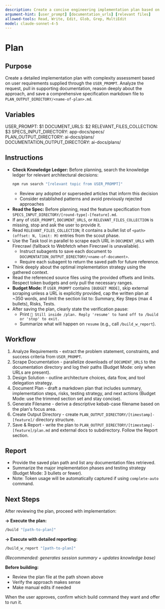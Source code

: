 ```yaml
---
description: Create a concise engineering implementation plan based on user requirements and saves it to specs directory
argument-hint: [user_prompt] [documentation_urls] [relevant files]
allowed-tools: Read, Write, Edit, Glob, Grep, MultiEdit
model: claude-sonnet-4-5
---
```


# Plan

## Purpose
Create a detailed implementation plan with complexity assessment based on user requirements supplied through the `USER_PROMPT`. Analyze the request, pull in supporting documentation, reason deeply about the approach, and save a comprehensive specification markdown file to `PLAN_OUTPUT_DIRECTORY/<name-of-plan>.md`.

## Variables
USER_PROMPT: $1
DOCUMENT_URLS: $2
RELEVANT_FILES_COLLECTION: $3
SPECS_INPUT_DIRECTORY: app-docs/specs/
PLAN_OUTPUT_DIRECTORY: ai-docs/plans/
DOCUMENTATION_OUTPUT_DIRECTORY: ai-docs/plans/

## Instructions
- **Check Knowledge Ledger:** Before planning, search the knowledge ledger for relevant architectural decisions:
  ```bash
  npm run search "[relevant topic from USER_PROMPT]"
  ```
  - Review any adopted or superseded articles that inform this decision
  - Consider established patterns and avoid previously rejected approaches
- **Read the Spec:** Before planning, read the feature specification from `SPECS_INPUT_DIRECTORY/[round-type]-[feature].md`.
- If any of `USER_PROMPT`, `DOCUMENT_URLS`, or `RELEVANT_FILES_COLLECTION` is missing, stop and ask the user to provide it.
- Read `RELEVANT_FILES_COLLECTION`; it contains a bullet list of `<path> (offset: N, limit: M)` entries from the scout phase.
- Use the Task tool in parallel to scrape each URL in `DOCUMENT_URLS` with Firecrawl (fallback to Webfetch when Firecrawl is unavailable).
  - Instruct subagents to save each document to `DOCUMENTATION_OUTPUT_DIRECTORY/<name-of-document>`.
  - Require each subagent to return the saved path for future reference.
- Think deeply about the optimal implementation strategy using the gathered context.
- Read the referenced source files using the provided offsets and limits. Respect token budgets and only pull the necessary ranges.
- **Budget Mode:** If `USER_PROMPT` contains `[BUDGET MODE]`, skip external scraping unless a URL is explicitly provided, cap the written plan at ~350 words, and limit the section list to: Summary, Key Steps (max 4 bullets), Risks, Tests.
- After saving the plan, clearly state the verification pause:
  - Print `🛑 Still inside /plan. Reply 'resume' to hand off to /build or 'stop' to exit.`
  - Summarize what will happen on `resume` (e.g., call `/build_w_report`).

## Workflow
1. Analyze Requirements - extract the problem statement, constraints, and success criteria from `USER_PROMPT`.
2. Scrape Documentation - parallelize downloads of `DOCUMENT_URLS` to the documentation directory and log their paths (Budget Mode: only when URLs are present).
3. Design Solution - outline architecture choices, data flow, and tool delegation strategy.
4. Document Plan - draft a markdown plan that includes summary, implementation steps, risks, testing strategy, and next actions (Budget Mode: use the trimmed section set and stay concise).
5. Generate Filename - derive a descriptive kebab-case filename based on the plan's focus area.
6. Create Output Directory - create `PLAN_OUTPUT_DIRECTORY/[timestamp]-[feature]/` directory structure.
7. Save & Report - write the plan to `PLAN_OUTPUT_DIRECTORY/[timestamp]-[feature]/plan.md` and external docs to subdirectory. Follow the Report section.

## Report
- Provide the saved plan path and list any documentation files retrieved.
- Summarize the major implementation phases and testing strategy (Budget Mode: 3 bullets or fewer).
- Note: Token usage will be automatically captured if using `complete-auto` command.

## Next Steps
After reviewing the plan, proceed with implementation:

**→ Execute the plan:**
```bash
/build "[path-to-plan]"
```

**→ Execute with detailed reporting:**
```bash
/build_w_report "[path-to-plan]"
```
*(Recommended: generates session summary + updates knowledge base)*

**Before building:**
- Review the plan file at the path shown above
- Verify the approach makes sense
- Make manual edits if needed

When the user approves, confirm which build command they want and offer to run it.
